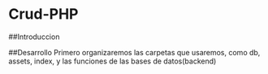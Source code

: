 # Crud-PHP

##Introduccion

##Desarrollo
Primero organizaremos las carpetas que usaremos, como db, assets, index, y las funciones de las bases de datos(backend)
